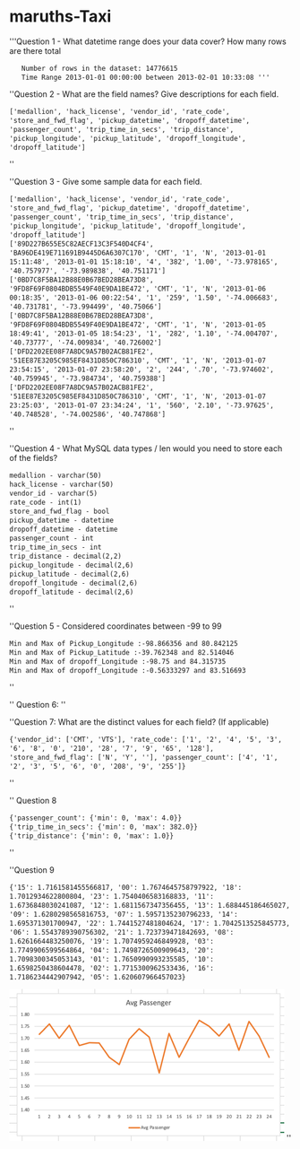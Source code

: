 # maruths-Taxi
 
'''Question 1 - What datetime range does your data cover? How many rows are there total
       
       Number of rows in the dataset: 14776615
       Time Range 2013-01-01 00:00:00 between 2013-02-01 10:33:08 '''

''Question 2 - What are the field names?  Give descriptions for each field.
      
    ['medallion', 'hack_license', 'vendor_id', 'rate_code', 'store_and_fwd_flag', 'pickup_datetime', 'dropoff_datetime', 'passenger_count', 'trip_time_in_secs', 'trip_distance', 'pickup_longitude', 'pickup_latitude', 'dropoff_longitude', 'dropoff_latitude']
''

''Question 3 - Give some sample data for each field.
            
    ['medallion', 'hack_license', 'vendor_id', 'rate_code', 'store_and_fwd_flag', 'pickup_datetime', 'dropoff_datetime', 'passenger_count', 'trip_time_in_secs', 'trip_distance', 'pickup_longitude', 'pickup_latitude', 'dropoff_longitude', 'dropoff_latitude']
    ['89D227B655E5C82AECF13C3F540D4CF4', 'BA96DE419E711691B9445D6A6307C170', 'CMT', '1', 'N', '2013-01-01 15:11:48', '2013-01-01 15:18:10', '4', '382', '1.00', '-73.978165', '40.757977', '-73.989838', '40.751171']
    ['0BD7C8F5BA12B88E0B67BED28BEA73D8', '9FD8F69F0804BDB5549F40E9DA1BE472', 'CMT', '1', 'N', '2013-01-06 00:18:35', '2013-01-06 00:22:54', '1', '259', '1.50', '-74.006683', '40.731781', '-73.994499', '40.75066']
    ['0BD7C8F5BA12B88E0B67BED28BEA73D8', '9FD8F69F0804BDB5549F40E9DA1BE472', 'CMT', '1', 'N', '2013-01-05 18:49:41', '2013-01-05 18:54:23', '1', '282', '1.10', '-74.004707', '40.73777', '-74.009834', '40.726002']
    ['DFD2202EE08F7A8DC9A57B02ACB81FE2', '51EE87E3205C985EF8431D850C786310', 'CMT', '1', 'N', '2013-01-07 23:54:15', '2013-01-07 23:58:20', '2', '244', '.70', '-73.974602', '40.759945', '-73.984734', '40.759388']
    ['DFD2202EE08F7A8DC9A57B02ACB81FE2', '51EE87E3205C985EF8431D850C786310', 'CMT', '1', 'N', '2013-01-07 23:25:03', '2013-01-07 23:34:24', '1', '560', '2.10', '-73.97625', '40.748528', '-74.002586', '40.747868']
''

''Question 4 - What MySQL data types / len would you need to store each of the fields?

    medallion - varchar(50)
    hack_license - varchar(50)
    vendor_id - varchar(5)
    rate_code - int(1)
    store_and_fwd_flag - bool
    pickup_datetime - datetime
    dropoff_datetime - datetime
    passenger_count - int
    trip_time_in_secs - int
    trip_distance - decimal(2,2)
    pickup_longitude - decimal(2,6)
    pickup_latitude - decimal(2,6)
    dropoff_longitude - decimal(2,6)
    dropoff_latitude - decimal(2,6)
''

''Question 5 - Considered coordinates between -99 to 99

    Min and Max of Pickup_Longitude :-98.866356 and 80.842125 
    Min and Max of Pickup_Latitude :-39.762348 and 82.514046 
    Min and Max of dropoff_Longitude :-98.75 and 84.315735 
    Min and Max of dropoff_Longitude :-0.56333297 and 83.516693 
''

'' Question 6: 
''

''Question 7: What are the distinct values for each field? (If applicable)
    
    {'vendor_id': ['CMT', 'VTS'], 'rate_code': ['1', '2', '4', '5', '3', '6', '8', '0', '210', '28', '7', '9', '65', '128'], 'store_and_fwd_flag': ['N', 'Y', ''], 'passenger_count': ['4', '1', '2', '3', '5', '6', '0', '208', '9', '255']}
''

'' Question 8

    {'passenger_count': {'min': 0, 'max': 4.0}}
    {'trip_time_in_secs': {'min': 0, 'max': 382.0}}
    {'trip_distance': {'min': 0, 'max': 1.0}}
''

''Question 9 

    {'15': 1.7161581455566817, '00': 1.7674645758797922, '18': 1.7012934622800804, '23': 1.7540406583168833, '11': 1.6736848030241087, '12': 1.6811567347356455, '13': 1.688445186465027, '09': 1.6280298565816753, '07': 1.5957135230796233, '14': 1.695371301700947, '22': 1.7441527481804624, '17': 1.7042513525845773, '06': 1.5543789390756302, '21': 1.723739471842693, '08': 1.6261664483250076, '19': 1.7074959246849928, '03': 1.7749906599564864, '04': 1.7498726500909643, '20': 1.7098300345053143, '01': 1.7650990993235585, '10': 1.6598250438604478, '02': 1.7715300962533436, '16': 1.7186234442907942, '05': 1.620607966457023}

![This is an image](./img.png)
''